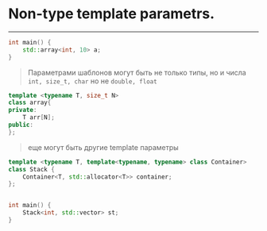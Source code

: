 # Non-type template parametrs.
***
```c++
int main() {
    std::array<int, 10> a;
}
```
> Параметрами шаблонов могут быть не только типы, но и числа ``int, size_t, char``
> но не ``double, float`` 

```c++
template <typename T, size_t N>
class array{
private:
    T arr[N];
public:
};
```
> еще могут быть другие template параметры

```c++
template <typename T, template<typename, typename> class Container>
class Stack {
    Container<T, std::allocator<T>> container;
};


int main() {
    Stack<int, std::vector> st;
}
```